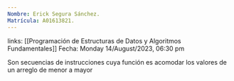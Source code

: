 ```yaml
---
Nombre: Erick Segura Sánchez.
Matrícula: A01613821.
---
```

links: [[Programación de Estructuras de Datos y Algoritmos Fundamentales]]
Fecha: Monday 14/August/2023, 06:30 pm

Son secuencias de instrucciones cuya función es acomodar los valores de un arreglo de menor a mayor


